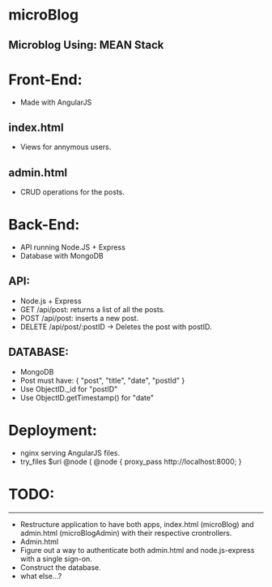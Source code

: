 microBlog
=========

Microblog Using: MEAN Stack
-------------------------------------------------------

# Front-End:
 * Made with AngularJS
## index.html 
 * Views for annymous users.
## admin.html
 * CRUD operations for the posts.
 
 
# Back-End:
 * API running Node.JS + Express
 * Database with MongoDB
 
## API:
 * Node.js + Express
 * GET /api/post: returns a list of all the posts.
 * POST /api/post: inserts a new post.
 * DELETE /api/post/:postID -> Deletes the post with postID.
 
## DATABASE:
 * MongoDB
 * Post must have: { "post", "title", "date", "postId" }
 * Use ObjectID._id for "postID"
 * Use ObjectID.getTimestamp()  for "date"


# Deployment:
 * nginx serving AngularJS files.
 * try_files $uri @node
 ( @node { proxy_pass http://localhost:8000; }
 
# TODO:
----------------------------------

* Restructure application to have both apps, index.html (microBlog) and admin.html (microBlogAdmin) with their respective crontrollers.
* Admin.html
* Figure out a way to authenticate both admin.html and node.js-express with a single sign-on.
* Construct the database.
* what else...?
